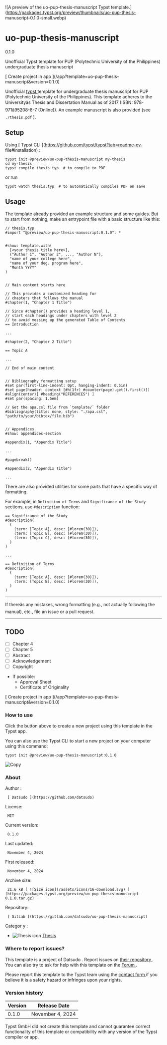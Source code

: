 ![A preview of the uo-pup-thesis-manuscript Typst
template.](https://packages.typst.org/preview/thumbnails/uo-pup-thesis-
manuscript-0.1.0-small.webp)

#  uo-pup-thesis-manuscript

0.1.0

Unofficial Typst template for PUP (Polytechnic University of the Philippines)
undergraduate thesis manuscript

[ Create project in app ](/app?template=uo-pup-thesis-
manuscript&version=0.1.0)

Unofficial [ typst ](https://typst.app/) template for undergraduate thesis
manuscript for PUP (Polytechnic University of the Philippines). This template
adheres to the Universityâs Thesis and Dissertation Manual as of 2017 (ISBN:
978-971â95208-8-7 (Online)). An example manuscript is also provided (see `
./thesis.pdf ` ).

##  Setup

Using [ Typst CLI ](https://github.com/typst/typst?tab=readme-ov-
file#installation) :

    
    
    typst init @preview/uo-pup-thesis-manuscript my-thesis
    cd my-thesis
    typst compile thesis.typ  # to compile to PDF
    

or run

    
    
    typst watch thesis.typ  # to automatically compiles PDF on save
    

##  Usage

The template already provided an example structure and some guides. But to
start from nothing, make an entrypoint file with a basic structure like this:

    
    
    // thesis.typ
    #import "@preview/uo-pup-thesis-manuscript:0.1.0": *
    
    
    #show: template.with(
      [<your thesis title here>],
      ("Author 1", "Author 2", ..., "Author N"),
      "name of your college here",
      "name of your deg. program here",
      "Month YYYY"
    )
    
    
    // Main content starts here
    
    // This provides a customized heading for
    // chapters that follows the manual
    #chapter(1, "Chapter 1 Title") 
    
    // Since #chapter() provides a heading level 1,
    // start each headings under chapters with level 2
    // to avoid messing up the generated Table of Contents
    == Introduction
    
    ...
    
    #chapter(2, "Chapter 2 Title")
    
    == Topic A
    
    ...
    
    // End of main content
    
    
    // Bibliography formatting setup
    #set par(first-line-indent: 0pt, hanging-indent: 0.5in)
    #set page(header: context [#h(1fr) #counter(page).get().first()])
    #align(center)[ #heading("REFERENCES") ]
    #set par(spacing: 1.5em)
    
    // Get the apa.csl file from `template/` folder
    #bibliography(title: none, style: "./apa.csl", "path/to/your/bibtex/file.bib")
    
    
    // Appendices
    #show: appendices-section
    
    #appendix(1, "Appendix Title")
    
    ...
    
    #pagebreak()
    
    #appendix(2, "Appendix Title")
    
    ...
    

There are also provided utilities for some parts that have a specific way of
formatting.

For example, in ` Definition of Terms ` and ` Significance of the Study `
sections, use ` #description ` function:

    
    
    == Significance of the Study
    #description(
      (
        (term: [Topic A], desc: [#lorem(30)]),
        (term: [Topic B], desc: [#lorem(30)]),
        (term: [Topic C], desc: [#lorem(30)]),
      )
    )
    
    ...
    
    == Definition of Terms
    #description(
      (
        (term: [Topic A], desc: [#lorem(30)]),
        (term: [Topic B], desc: [#lorem(30)]),
      )
    )
    

* * *

If thereâs any mistakes, wrong formatting (e.g., not actually following the
manual), etc., file an issue or a pull request.

* * *

##  TODO

  * [ ] Chapter 4 
  * [ ] Chapter 5 
  * [ ] Abstract 
  * [ ] Acknowledgement 
  * [ ] Copyright 
  * If possible: 
    * Approval Sheet 
    * Certificate of Originality 

[ Create project in app ](/app?template=uo-pup-thesis-
manuscript&version=0.1.0)

###  How to use

Click the button above to create a new project using this template in the
Typst app.

You can also use the Typst CLI to start a new project on your computer using
this command:

    
    
    typst init @preview/uo-pup-thesis-manuscript:0.1.0

![Copy](/assets/icons/16-copy.svg)

###  About

Author  :

     [ Datsudo ](https://github.com/datsudo)
License:

     MIT 
Current version:

     0.1.0 
Last updated:

     November 4, 2024 
First released:

     November 4, 2024 
Archive size:

     21.6 kB [ ![Size icon](/assets/icons/16-download.svg) ](https://packages.typst.org/preview/uo-pup-thesis-manuscript-0.1.0.tar.gz)
Repository:

     [ GitLab ](https://gitlab.com/datsudo/uo-pup-thesis-manuscript)
Categor  y  :

    

  * ![Thesis icon](/assets/icons/16-mortarboard.svg) [ Thesis ](https://typst.app/universe/search/?category=thesis)

###  Where to report issues?

This  template  is a project of  Datsudo  .  Report issues on  [ their
repository ](https://gitlab.com/datsudo/uo-pup-thesis-manuscript) .  You can
also try to ask for help with this  template  on the  [ Forum
](https://forum.typst.app) .

Please report this  template  to the Typst team using the  [ contact form
](https://typst.app/contact) if you believe it is a safety hazard or infringes
upon your rights.

###  Version history

Version  |  Release Date   
---|---  
0.1.0  |  November 4, 2024   
  
Typst GmbH did not create this  template  and cannot guarantee correct
functionality of this  template  or compatibility with any version of the
Typst compiler or app.

